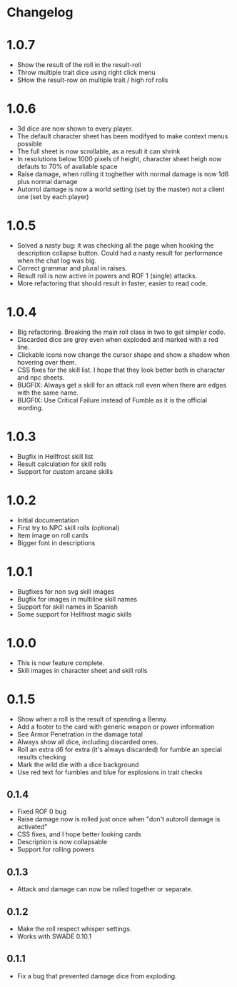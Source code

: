 # Changelog

# 1.0.7

* Show the result of the roll in the result-roll
* Throw multiple trait dice using right click menu
* SHow the result-row on multiple trait / high rof rolls

# 1.0.6

* 3d dice are now shown to every player.
* The default character sheet has been modifyed to make context menus possible
* The full sheet is now scrollable, as a result it can shrink
* In resolutions below 1000 pixels of height, character sheet heigh now defauts to 70% of avaliable space
* Raise damage, when rolling it toghether with normal damage is now 1d6 plus normal damage
* Autorrol damage is now a world setting (set by the master) not a client one (set by each player)

# 1.0.5

* Solved a nasty bug: it was checking all the page when hooking the description collapse button. Could had a nasty result for performance when the chat log was big.
* Correct grammar and plural in raises.
* Result roll is now active in powers and ROF 1 (single) attacks.
* More refactoring that should result in faster, easier to read code.

# 1.0.4

* Big refactoring. Breaking the main roll class in two to get simpler code.
* Discarded dice are grey even when exploded and marked with a red line.
* Clickable icons now change the cursor shape and show a shadow when hovering over them.
* CSS fixes for the skill list. I hope that they look better both in character and npc sheets.
* BUGFIX: Always get a skill for an attack roll even when there are edges with the same name.
* BUGFIX: Use Critical Failure instead of Fumble as it is the official wording.

# 1.0.3

* Bugfix in Hellfrost skill list
* Result calculation for skill rolls
* Support for custom arcane skills

# 1.0.2

* Initial documentation
* First try to NPC skill rolls (optional)
* Item image on roll cards
* Bigger font in descriptions

# 1.0.1

* Bugfixes for non svg skill images
* Bugfix for images in multiline skill names
* Support for skill names in Spanish
* Some support for Hellfrost magic skills

# 1.0.0

* This is now feature complete.
* Skill images in character sheet and skill rolls

# 0.1.5

* Show when a roll is the result of spending a Benny.
* Add a footer to the card with generic weapon or power information
* See Armor Penetration in the damage total
* Always show all dice, including discarded ones.
* Roll an extra d6 for extra (it's always discarded) for fumble an special results checking
* Mark the wild die with a dice background
* Use red text for fumbles and blue for explosions in trait checks

## 0.1.4

* Fixed ROF 0 bug
* Raise damage now is rolled just once when "don't autoroll damage is activated"
* CSS fixes, and I hope better looking cards
* Description is now collapsable
* Support for rolling powers 

## 0.1.3

* Attack and damage can now be rolled together or separate.

## 0.1.2

* Make the roll respect whisper settings.
* Works with SWADE 0.10.1

## 0.1.1

* Fix a bug that prevented damage dice from exploding.

